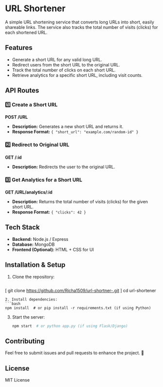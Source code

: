 # URL Shortener  

A simple URL shortening service that converts long URLs into short, easily shareable links. The service also tracks the total number of visits (clicks) for each shortened URL.  

## Features  
- Generate a short URL for any valid long URL.  
- Redirect users from the short URL to the original URL.  
- Track the total number of clicks on each short URL.  
- Retrieve analytics for a specific short URL, including visit counts.  

## API Routes  
### 1️⃣ Create a Short URL  
**POST /URL**  
- **Description:** Generates a new short URL and returns it.  
- **Response Format:** `{ "short_url": "example.com/random-id" }`  

### 2️⃣ Redirect to Original URL  
**GET /:id**  
- **Description:** Redirects the user to the original URL.  

### 3️⃣ Get Analytics for a Short URL  
**GET /URL/analytics/:id**  
- **Description:** Returns the total number of visits (clicks) for the given short URL.  
- **Response Format:** `{ "clicks": 42 }`  

## Tech Stack  
- **Backend:** Node.js / Express 
- **Database:** MongoDB 
- **Frontend (Optional):**  HTML + CSS for UI  

## Installation & Setup  
1. Clone the repository:  
   ```bash
  [ git clone https://github.com/Richa1509/url-shortner-.git ]
   cd url-shortener
   ```
2. Install dependencies:  
   ```bash
   npm install  # or pip install -r requirements.txt (if using Python)
   ```
3. Start the server:  
   ```bash
   npm start  # or python app.py (if using Flask/Django)
   ```  

## Contributing  
Feel free to submit issues and pull requests to enhance the project. 🚀  

## License  
MIT License  
